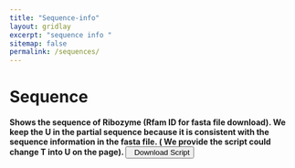 ```yaml
---
title: "Sequence-info"
layout: gridlay
excerpt: "sequence info "
sitemap: false
permalink: /sequences/
---
```


<h1 class="post-title" itemprop="name headline">Sequence</h1>
<strong> Shows the sequence of Ribozyme (Rfam ID for fasta file download). We keep the U in the partial sequence because it is consistent with the sequence information in the fasta file. ( We provide the script could change T into U on the page).<strong> <a href="https://www.ribocentre.org/downloads/sequence-T2U.ipynb" target="_blank" download="sequence-T2U.ipynb"><button class="btn btn-secondary"><span class="glyphicon glyphicon-download-alt"></span>&nbsp;&nbsp;Download Script</button></a><br><br>

<html>
  <head>
    <title>Sequence search</title>
  </head>
  <body>
    <rnacentral-sequence-search
            databases='["ribocentre"]'
            examples='[
              {"description": "Hepatitis delta virus", "urs": "", "sequence": "TCGGGTCGGCATGGCATCTCCACCTCCTCGCGGTCCGACCTGGGCATCCGAAGGAGGACGCACGTCCACTCGGATGGCTAAGGGAGAGCCACT"},
              {"description": "Group II self-splicing intron", "urs": "", "sequence": "AGGAGCCGTGCGAGATGAAAGTCTCATGCACGGTTTTGCATGATAGAAAGAAGCGAGGAATCCTCTTTTCGACTCTGAC"}
            ]'
            rfam="true"
    />
  <script type="text/javascript" src="https://www.ribocentre.org/js/RNAcentral-sequence-search.js"></script></body>
</html>
